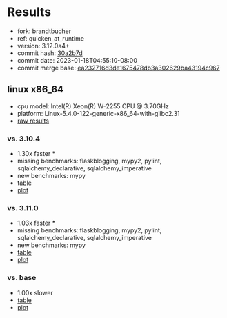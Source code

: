 # Results

- fork: brandtbucher
- ref: quicken_at_runtime
- version: 3.12.0a4+
- commit hash: [30a2b7d](https://github.com/brandtbucher/cpython/commit/30a2b7d)
- commit date: 2023-01-18T04:55:10-08:00
- commit merge base: [ea232716d3de1675478db3a302629ba43194c967](https://github.com/brandtbucher/cpython/commit/ea232716d3de1675478db3a302629ba43194c967)

## linux x86_64

- cpu model: Intel(R) Xeon(R) W-2255 CPU @ 3.70GHz
- platform: Linux-5.4.0-122-generic-x86_64-with-glibc2.31
- [raw results](bm-20230118-linux-x86_64-brandtbucher-quicken_at_runtime-3.12.0a4%2B-30a2b7d.json)

### vs. 3.10.4

- 1.30x faster \*
- missing benchmarks: flaskblogging, mypy2, pylint, sqlalchemy_declarative, sqlalchemy_imperative
- new benchmarks: mypy
- [table](bm-20230118-linux-x86_64-brandtbucher-quicken_at_runtime-3.12.0a4%2B-30a2b7d-vs-3.10.4.md)
- [plot](bm-20230118-linux-x86_64-brandtbucher-quicken_at_runtime-3.12.0a4%2B-30a2b7d-vs-3.10.4.png)

### vs. 3.11.0

- 1.03x faster \*
- missing benchmarks: flaskblogging, mypy2, pylint, sqlalchemy_declarative, sqlalchemy_imperative
- new benchmarks: mypy
- [table](bm-20230118-linux-x86_64-brandtbucher-quicken_at_runtime-3.12.0a4%2B-30a2b7d-vs-3.11.0.md)
- [plot](bm-20230118-linux-x86_64-brandtbucher-quicken_at_runtime-3.12.0a4%2B-30a2b7d-vs-3.11.0.png)

### vs. base

- 1.00x slower
- [table](bm-20230118-linux-x86_64-brandtbucher-quicken_at_runtime-3.12.0a4%2B-30a2b7d-vs-base.md)
- [plot](bm-20230118-linux-x86_64-brandtbucher-quicken_at_runtime-3.12.0a4%2B-30a2b7d-vs-base.png)

